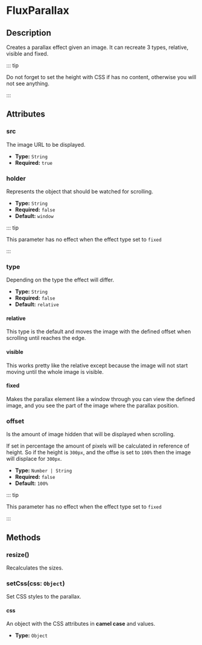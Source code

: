 ---
---

# FluxParallax

## Description

Creates a parallax effect given an image. It can recreate 3 types, relative, visible and fixed.

::: tip

Do not forget to set the height with CSS if has no content, otherwise you will not see anything.

:::

## Attributes

### src

The image URL to be displayed.

- **Type:** `String`
- **Required:** `true`

### holder

Represents the object that should be watched for scrolling.

- **Type:** `String`
- **Required:** `false`
- **Default:** `window`

::: tip

This parameter has no effect when the effect type set to `fixed`

:::

### type

Depending on the type the effect will differ.

- **Type:** `String`
- **Required:** `false`
- **Default:** `relative`

#### relative

This type is the default and moves the image with the defined offset when scrolling until reaches the edge.

#### visible

This works pretty like the relative except because the image will not start moving until the whole image is visible.

#### fixed

Makes the parallax element like a window through you can view the defined image, and you see the part of the image where the parallax position.

### offset

Is the amount of image hidden that will be displayed when scrolling.

If set in percentage the amount of pixels will be calculated in reference of height. So if the height is `300px`, and the offse is set to `100%` then the image will displace for `300px`.

- **Type:** `Number | String`
- **Required:** `false`
- **Default:** `100%`

::: tip

This parameter has no effect when the effect type set to `fixed`

:::

## Methods

### resize()

Recalculates the sizes.

### setCss(css: `Object`)

Set CSS styles to the parallax.

#### css

An object with the CSS attributes in **camel case** and values.

* **Type:** `Object`
